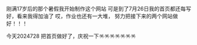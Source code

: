 刚满17岁后的那个暑假我开始制作这个网站
可是到了7月26日我的首页都还每写好，看来我得加油了
哎，作业也还有一大堆，
努力把接下来的两个网站做好！！！


今天2024728
把首页做好了，庆祝一下🪅🪅🪅🪅🪅🪅🪅
